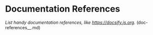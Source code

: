 # Documentation References

_List handy documentation references, like https://docsify.js.org._ 
(doc-references__.md)
